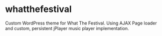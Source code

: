 whatthefestival
===============

Custom WordPress theme for What The Festival.  Using AJAX Page loader and custom, persistent jPlayer music player implementation.
